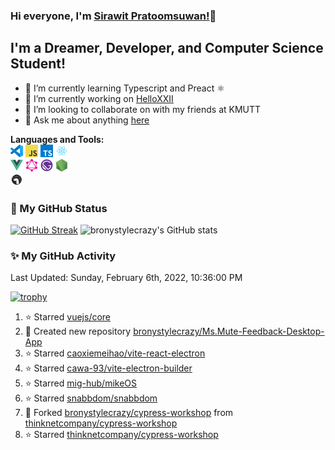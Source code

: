 ### Hi everyone, I'm [Sirawit Pratoomsuwan!](https://bronystylecrazy.github.io)👋

## I'm a Dreamer, Developer, and Computer Science Student!

- 🌱 I’m currently learning Typescript and Preact ⚛️
- 🔭 I’m currently working on [HelloXXII](https://github.com/CSSIT21/HelloXXII)
- 👯 I’m looking to collaborate on with my friends at KMUTT
- 💬 Ask me about anything [here](https://github.com/bronystylecrazy/bronystylecrazy/issues)

**Languages and Tools:**  
<code><img height="20" src="https://raw.githubusercontent.com/github/explore/80688e429a7d4ef2fca1e82350fe8e3517d3494d/topics/visual-studio-code/visual-studio-code.png"></code>
<code><img height="20" src="https://raw.githubusercontent.com/github/explore/80688e429a7d4ef2fca1e82350fe8e3517d3494d/topics/javascript/javascript.png"></code>
<code><img height="20" src="https://raw.githubusercontent.com/github/explore/80688e429a7d4ef2fca1e82350fe8e3517d3494d/topics/typescript/typescript.png"></code>
<code><img height="20" src="https://raw.githubusercontent.com/github/explore/80688e429a7d4ef2fca1e82350fe8e3517d3494d/topics/react/react.png"></code>
<code>
<img height="20" src="https://raw.githubusercontent.com/github/explore/80688e429a7d4ef2fca1e82350fe8e3517d3494d/topics/vue/vue.png"></code>
<code><img height="20" src="https://raw.githubusercontent.com/github/explore/5c058a388828bb5fde0bcafd4bc867b5bb3f26f3/topics/graphql/graphql.png"></code>
<code><img height="20" src="https://raw.githubusercontent.com/github/explore/e94815998e4e0713912fed477a1f346ec04c3da2/topics/gatsby/gatsby.png"></code>
<code><img height="20" src="https://raw.githubusercontent.com/github/explore/80688e429a7d4ef2fca1e82350fe8e3517d3494d/topics/nodejs/nodejs.png"></code>
<code>
<img height="20" src="https://raw.githubusercontent.com/github/explore/361e2821e2dea67711cde99c9c40ed357061cf27/topics/deno/deno.png"></code>    

### 🎉 My GitHub Status
[![GitHub Streak](https://github-readme-streak-stats.herokuapp.com/?user=bronystylecrazy&theme=radical&hide_border=true)](https://git.io/streak-stats)
![bronystylecrazy's GitHub stats](https://github-readme-stats.vercel.app/api?username=bronystylecrazy&show_icons=true&theme=radical&hide_border=true)

### ✨ My GitHub Activity
<!--RECENT_ACTIVITY:last_update-->
Last Updated: Sunday, February 6th, 2022, 10:36:00 PM
<!--RECENT_ACTIVITY:last_update_end-->
[![trophy](https://github-profile-trophy.vercel.app/?username=bronystylecrazy&theme=juicyfresh&no-frame=true&margin-w=10)](https://github.com/ryo-ma/github-profile-trophy)
<!--RECENT_ACTIVITY:start-->
1. ⭐ Starred [vuejs/core](https://github.com/vuejs/core)
2. 📔 Created new repository [bronystylecrazy/Ms.Mute-Feedback-Desktop-App](https://github.com/bronystylecrazy/Ms.Mute-Feedback-Desktop-App)
3. ⭐ Starred [caoxiemeihao/vite-react-electron](https://github.com/caoxiemeihao/vite-react-electron)
4. ⭐ Starred [cawa-93/vite-electron-builder](https://github.com/cawa-93/vite-electron-builder)
5. ⭐ Starred [mig-hub/mikeOS](https://github.com/mig-hub/mikeOS)
6. ⭐ Starred [snabbdom/snabbdom](https://github.com/snabbdom/snabbdom)
7. 🔱 Forked [bronystylecrazy/cypress-workshop](https://github.com/bronystylecrazy/cypress-workshop) from [thinknetcompany/cypress-workshop](https://github.com/thinknetcompany/cypress-workshop)
8. ⭐ Starred [thinknetcompany/cypress-workshop](https://github.com/thinknetcompany/cypress-workshop)
<!--RECENT_ACTIVITY:end-->
